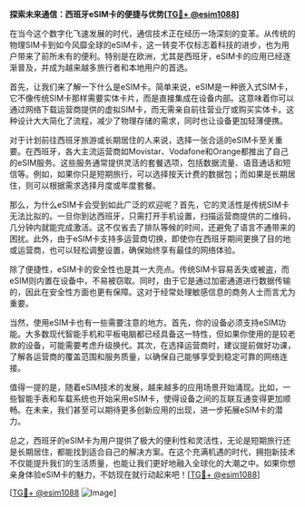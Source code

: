 **探索未来通信：西班牙eSIM卡的便捷与优势[[TG💪+ @esim1088](https://t.me/s/esim1088)]**

在当今这个数字化飞速发展的时代，通信技术正在经历一场深刻的变革。从传统的物理SIM卡到如今风靡全球的eSIM卡，这一转变不仅标志着科技的进步，也为用户带来了前所未有的便利。特别是在欧洲，尤其是西班牙，eSIM卡的应用已经逐渐普及，并成为越来越多旅行者和本地用户的首选。

首先，让我们来了解一下什么是eSIM卡。简单来说，eSIM是一种嵌入式SIM卡，它不像传统SIM卡那样需要实体卡片，而是直接集成在设备内部。这意味着你可以通过网络下载运营商提供的虚拟SIM卡，而无需亲自前往营业厅或购买实体卡。这种设计大大简化了流程，减少了物理存储的需求，同时也让设备更加轻薄便携。

对于计划前往西班牙旅游或长期居住的人来说，选择一张合适的eSIM卡至关重要。在西班牙，各大主流运营商如Movistar、Vodafone和Orange都推出了自己的eSIM服务。这些服务通常提供灵活的套餐选项，包括数据流量、语音通话和短信等。例如，如果你只是短期旅行，可以选择按天计费的数据包；而如果是长期居住，则可以根据需求选择月度或年度套餐。

那么，为什么eSIM卡会受到如此广泛的欢迎呢？首先，它的灵活性是传统SIM卡无法比拟的。一旦你到达西班牙，只需打开手机设置，扫描运营商提供的二维码，几分钟内就能完成激活。这不仅省去了排队等候的时间，还避免了语言不通带来的困扰。此外，由于eSIM卡支持多运营商切换，即使你在西班牙期间更换了目的地或运营商，也可以轻松调整设置，确保始终享有最佳的网络体验。

除了便捷性，eSIM卡的安全性也是其一大亮点。传统SIM卡容易丢失或被盗，而eSIM则内置在设备中，不易被窃取。同时，由于它是通过加密通道进行数据传输的，因此在安全性方面也更有保障。这对于经常处理敏感信息的商务人士而言尤为重要。

当然，使用eSIM卡也有一些需要注意的地方。首先，你的设备必须支持eSIM功能。大多数现代智能手机和平板电脑都已经具备这一特性，但如果你使用的是较老款的设备，可能需要考虑升级换代。其次，在选择运营商时，建议提前做好功课，了解各运营商的覆盖范围和服务质量，以确保自己能够享受到稳定可靠的网络连接。

值得一提的是，随着eSIM技术的发展，越来越多的应用场景开始涌现。比如，一些智能手表和车载系统也开始采用eSIM卡，使得设备之间的互联互通变得更加顺畅。在未来，我们甚至可以期待更多创新应用的出现，进一步拓展eSIM卡的潜力。

总之，西班牙的eSIM卡为用户提供了极大的便利性和灵活性，无论是短期旅行还是长期居住，都能找到适合自己的解决方案。在这个充满机遇的时代，拥抱新技术不仅能提升我们的生活质量，也能让我们更好地融入全球化的大潮之中。如果你想亲身体验eSIM卡的魅力，不妨现在就行动起来吧！[[TG💪+ @esim1088](https://t.me/s/esim1088)]

[[TG💪+ @esim1088](https://t.me/s/esim1088) ![Image](https://i.postimg.cc/4NQfJmqS/Snipaste-2025-05-13-00-14-12.png)]